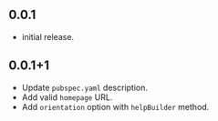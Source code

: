 ## 0.0.1

- initial release.

## 0.0.1+1

- Update `pubspec.yaml` description.
- Add valid `homepage` URL.
- Add `orientation` option with `helpBuilder` method.
